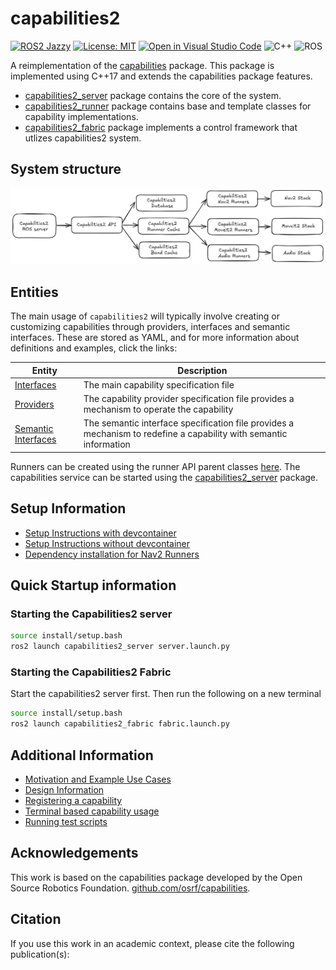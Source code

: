 # capabilities2

[![ROS2 Jazzy](https://img.shields.io/badge/ROS2-Jazzy-blue)](https://index.ros.org/doc/ros2/Releases/)
[![License: MIT](https://img.shields.io/badge/License-MIT-yellow.svg)](https://opensource.org/licenses/MIT)
[![Open in Visual Studio Code](https://img.shields.io/badge/vscode-dev-blue)](https://open.vscode.dev/airesearchlab/capabilities2)
![C++](https://img.shields.io/badge/Code-C++-informational?&logo=c%2b%2b)
![ROS](https://img.shields.io/badge/Framework-ROS2-informational?&logo=ROS)

A reimplementation of the [capabilities](https://github.com/osrf/capabilities) package. This package is implemented using C++17 and extends the capabilities package features. 
- [capabilities2_server](./capabilities2_server/readme.md) package contains the core of the system.
- [capabilities2_runner](./capabilities2_server/readme.md) package contains base and template classes for capability implementations.
- [capabilities2_fabric](./capabilities2_fabric/readme.md) package implements a control framework that utlizes capabilities2 system.


## System structure

![System Structure](./docs/images/system-structure.png)

## Entities

The main usage of `capabilities2` will typically involve creating or customizing capabilities through providers, interfaces and semantic interfaces. These are stored as YAML, and for more information about definitions and examples, click the links:

| Entity | Description |
| --- | --- |
| [Interfaces](./docs/interfaces.md) | The main capability specification file |
| [Providers](./docs/providers.md) | The capability provider specification file provides a mechanism to operate the capability |
| [Semantic Interfaces](./docs/semantic_interfaces.md) | The semantic interface specification file provides a mechanism to redefine a capability with semantic information |

Runners can be created using the runner API parent classes [here](./capabilities2_runner/readme.md). The capabilities service can be started using the [capabilities2_server](./capabilities2_server/readme.md) package.


## Setup Information
- [Setup Instructions with devcontainer](./docs/setup_with_dev.md)
- [Setup Instructions without devcontainer](./docs/setup.md)
- [Dependency installation for Nav2 Runners](./docs/nav2_setup.md)

## Quick Startup information

### Starting the Capabilities2 server

```bash
source install/setup.bash
ros2 launch capabilities2_server server.launch.py
```

### Starting the Capabilities2 Fabric

Start the capabilities2 server first. Then run the following on a new terminal

```bash
source install/setup.bash
ros2 launch capabilities2_fabric fabric.launch.py
```

## Additional Information
- [Motivation and Example Use Cases](./docs/motivation_and_examples.md)
- [Design Information](./docs/design.md)
- [Registering a capability](./capabilities2_server/docs/register.md)
- [Terminal based capability usage](./capabilities2_server/docs/terminal_usage.md)
- [Running test scripts](./docs/run_test_scripts.md)

## Acknowledgements

This work is based on the capabilities package developed by the Open Source Robotics Foundation. [github.com/osrf/capabilities](https://github.com/osrf/capabilities).

## Citation

If you use this work in an academic context, please cite the following publication(s):
